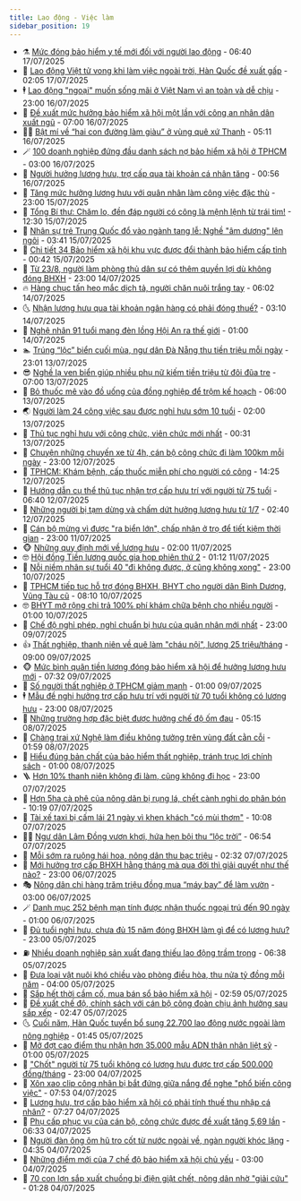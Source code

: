 ```yaml
---
title: Lao động - Việc làm
sidebar_position: 19
---
```


<!-- dantri-lao-dong-viec-lam:START -->
- ⚗️ [Mức đóng bảo hiểm y tế mới đối với người lao động](https://dantri.com.vn/lao-dong-viec-lam/muc-dong-bao-hiem-y-te-moi-doi-voi-nguoi-lao-dong-20250717114826325.htm) - 06:40 17/07/2025
- 🙉 [Lao động Việt tử vong khi làm việc ngoài trời, Hàn Quốc đề xuất gấp](https://dantri.com.vn/lao-dong-viec-lam/lao-dong-viet-tu-vong-khi-lam-viec-ngoai-troi-han-quoc-de-xuat-gap-20250716123145256.htm) - 02:05 17/07/2025
- 🕴 [Lao động &quot;ngoại&quot; muốn sống mãi ở Việt Nam vì an toàn và dễ chịu](https://dantri.com.vn/lao-dong-viec-lam/lao-dong-ngoai-muon-song-mai-o-viet-nam-vi-an-toan-va-de-chiu-20250716211157957.htm) - 23:00 16/07/2025
- 🧐 [Đề xuất mức hưởng bảo hiểm xã hội một lần với công an nhân dân xuất ngũ](https://dantri.com.vn/lao-dong-viec-lam/de-xuat-muc-huong-bao-hiem-xa-hoi-mot-lan-voi-cong-an-nhan-dan-xuat-ngu-20250715212533839.htm) - 07:00 16/07/2025
- 🧑‍💻 [Bật mí về “hai con đường làm giàu” ở vùng quê xứ Thanh](https://dantri.com.vn/lao-dong-viec-lam/bat-mi-ve-hai-con-duong-lam-giau-o-vung-que-xu-thanh-20250714083921794.htm) - 05:11 16/07/2025
- 🪄 [100 doanh nghiệp đứng đầu danh sách nợ bảo hiểm xã hội ở TPHCM](https://dantri.com.vn/lao-dong-viec-lam/100-doanh-nghiep-dung-dau-danh-sach-no-bao-hiem-xa-hoi-o-tphcm-20250716053454978.htm) - 03:00 16/07/2025
- 🦣 [Người hưởng lương hưu, trợ cấp qua tài khoản cá nhân tăng](https://dantri.com.vn/lao-dong-viec-lam/nguoi-huong-luong-huu-tro-cap-qua-tai-khoan-ca-nhan-tang-20250715211931615.htm) - 00:56 16/07/2025
- 🎡 [Tăng mức hưởng lương hưu với quân nhân làm công việc đặc thù](https://dantri.com.vn/lao-dong-viec-lam/tang-muc-huong-luong-huu-voi-quan-nhan-lam-cong-viec-dac-thu-20250715212001334.htm) - 23:00 15/07/2025
- 🦍 [Tổng Bí thư: Chăm lo, đền đáp người có công là mệnh lệnh từ trái tim!](https://dantri.com.vn/lao-dong-viec-lam/tong-bi-thu-cham-lo-den-dap-nguoi-co-cong-la-menh-lenh-tu-trai-tim-20250715184657588.htm) - 12:30 15/07/2025
- 🫶 [Nhân sự trẻ Trung Quốc đổ vào ngành tang lễ: Nghề &quot;âm dương&quot; lên ngôi](https://dantri.com.vn/lao-dong-viec-lam/nhan-su-tre-trung-quoc-do-vao-nganh-tang-le-nghe-am-duong-len-ngoi-20250715095102934.htm) - 03:41 15/07/2025
- 🥸 [Chi tiết 34 Bảo hiểm xã hội khu vực được đổi thành bảo hiểm cấp tỉnh](https://dantri.com.vn/lao-dong-viec-lam/chi-tiet-34-bao-hiem-xa-hoi-khu-vuc-duoc-doi-thanh-bao-hiem-cap-tinh-20250714200227092.htm) - 00:42 15/07/2025
- 🎡 [Từ 23/8, người làm phòng thủ dân sự có thêm quyền lợi dù không đóng BHXH](https://dantri.com.vn/lao-dong-viec-lam/tu-238-nguoi-lam-phong-thu-dan-su-co-them-quyen-loi-du-khong-dong-bhxh-20250714213154206.htm) - 23:00 14/07/2025
- 🔥 [Hàng chục tấn heo mắc dịch tả, người chăn nuôi trắng tay](https://dantri.com.vn/lao-dong-viec-lam/hang-chuc-tan-heo-mac-dich-ta-nguoi-chan-nuoi-trang-tay-20250714094907514.htm) - 06:02 14/07/2025
- 🌜 [Nhận lương hưu qua tài khoản ngân hàng có phải đóng thuế?](https://dantri.com.vn/lao-dong-viec-lam/nhan-luong-huu-qua-tai-khoan-ngan-hang-co-phai-dong-thue-20250704115044427.htm) - 03:10 14/07/2025
- 🤭 [Nghệ nhân 91 tuổi mang đèn lồng Hội An ra thế giới](https://dantri.com.vn/lao-dong-viec-lam/nghe-nhan-91-tuoi-mang-den-long-hoi-an-ra-the-gioi-20250712170925344.htm) - 01:00 14/07/2025
- 🏊 [Trúng “lộc” biển cuối mùa, ngư dân Đà Nẵng thu tiền triệu mỗi ngày](https://dantri.com.vn/lao-dong-viec-lam/trung-loc-bien-cuoi-mua-ngu-dan-da-nang-thu-tien-trieu-moi-ngay-20250712170135648.htm) - 23:01 13/07/2025
- 😎 [Nghề lạ ven biển giúp nhiều phụ nữ kiếm tiền triệu từ đôi đũa tre](https://dantri.com.vn/lao-dong-viec-lam/nghe-la-ven-bien-giup-nhieu-phu-nu-kiem-tien-trieu-tu-doi-dua-tre-20250709171921475.htm) - 07:00 13/07/2025
- 🤖 [Bỏ thuốc mê vào đồ uống của đồng nghiệp để trộm kế hoạch](https://dantri.com.vn/lao-dong-viec-lam/bo-thuoc-me-vao-do-uong-cua-dong-nghiep-de-trom-ke-hoach-20250712111411516.htm) - 06:00 13/07/2025
- 🌏 [Người làm 24 công việc sau được nghỉ hưu sớm 10 tuổi](https://dantri.com.vn/lao-dong-viec-lam/nguoi-lam-24-cong-viec-sau-duoc-nghi-huu-som-10-tuoi-20250711004330871.htm) - 02:00 13/07/2025
- 🦏 [Thủ tục nghỉ hưu với công chức, viên chức mới nhất](https://dantri.com.vn/lao-dong-viec-lam/thu-tuc-nghi-huu-voi-cong-chuc-vien-chuc-moi-nhat-20250712232639312.htm) - 00:31 13/07/2025
- 🤔 [Chuyện những chuyến xe từ 4h, cán bộ công chức đi làm 100km mỗi ngày](https://dantri.com.vn/lao-dong-viec-lam/chuyen-nhung-chuyen-xe-tu-4h-can-bo-cong-chuc-di-lam-100km-moi-ngay-20250709141920896.htm) - 23:00 12/07/2025
- 🌮 [TPHCM: Khám bệnh, cấp thuốc miễn phí cho người có công](https://dantri.com.vn/lao-dong-viec-lam/tphcm-kham-benh-cap-thuoc-mien-phi-cho-nguoi-co-cong-20250712184649777.htm) - 14:25 12/07/2025
- 💪 [Hướng dẫn cụ thể thủ tục nhận trợ cấp hưu trí với người từ 75 tuổi](https://dantri.com.vn/lao-dong-viec-lam/huong-dan-cu-the-thu-tuc-nhan-tro-cap-huu-tri-voi-nguoi-tu-75-tuoi-20250712094552834.htm) - 06:40 12/07/2025
- 💪 [Những người bị tạm dừng và chấm dứt hưởng lương hưu từ 1/7](https://dantri.com.vn/lao-dong-viec-lam/nhung-nguoi-bi-tam-dung-va-cham-dut-huong-luong-huu-tu-17-20250711004840576.htm) - 02:40 12/07/2025
- 🦒 [Cán bộ mừng vì được &quot;ra biển lớn&quot;, chấp nhận ở trọ để tiết kiệm thời gian](https://dantri.com.vn/lao-dong-viec-lam/can-bo-mung-vi-duoc-ra-bien-lon-chap-nhan-o-tro-de-tiet-kiem-thoi-gian-20250709192451534.htm) - 23:00 11/07/2025
- 🐵 [Những quy định mới về lương hưu](https://dantri.com.vn/lao-dong-viec-lam/nhung-quy-dinh-moi-ve-luong-huu-20250711011417949.htm) - 02:00 11/07/2025
- 🤓 [Hội đồng Tiền lương quốc gia họp phiên thứ 2](https://dantri.com.vn/lao-dong-viec-lam/hoi-dong-tien-luong-quoc-gia-hop-phien-thu-2-20250711075530450.htm) - 01:12 11/07/2025
- 🧐 [Nỗi niềm nhân sự tuổi 40 &quot;đi không được, ở cũng không xong&quot;](https://dantri.com.vn/lao-dong-viec-lam/noi-niem-nhan-su-tuoi-40-di-khong-duoc-o-cung-khong-xong-20250709105932525.htm) - 23:00 10/07/2025
- 💪 [TPHCM tiếp tục hỗ trợ đóng BHXH, BHYT cho người dân Bình Dương, Vũng Tàu cũ](https://dantri.com.vn/lao-dong-viec-lam/tphcm-tiep-tuc-ho-tro-dong-bhxh-bhyt-cho-nguoi-dan-binh-duong-vung-tau-cu-20250710102254438.htm) - 08:10 10/07/2025
- 🤓 [BHYT mở rộng chi trả 100% phí khám chữa bệnh cho nhiều người](https://dantri.com.vn/lao-dong-viec-lam/bhyt-mo-rong-chi-tra-100-phi-kham-chua-benh-cho-nhieu-nguoi-20250709154201090.htm) - 01:00 10/07/2025
- 💯 [Chế độ nghỉ phép, nghỉ chuẩn bị hưu của quân nhân mới nhất](https://dantri.com.vn/lao-dong-viec-lam/che-do-nghi-phep-nghi-chuan-bi-huu-cua-quan-nhan-moi-nhat-20250707115744634.htm) - 23:00 09/07/2025
- 👍 [Thất nghiệp, thanh niên về quê làm &quot;cháu nội&quot;, lương 25 triệu/tháng](https://dantri.com.vn/lao-dong-viec-lam/that-nghiep-thanh-nien-ve-que-lam-chau-noi-luong-25-trieuthang-20250708133021264.htm) - 09:00 09/07/2025
- 🐵 [Mức bình quân tiền lương đóng bảo hiểm xã hội để hưởng lương hưu mới](https://dantri.com.vn/lao-dong-viec-lam/muc-binh-quan-tien-luong-dong-bao-hiem-xa-hoi-de-huong-luong-huu-moi-20250707105951530.htm) - 07:32 09/07/2025
- 💂 [Số người thất nghiệp ở TPHCM giảm mạnh](https://dantri.com.vn/lao-dong-viec-lam/so-nguoi-that-nghiep-o-tphcm-giam-manh-20250709054613470.htm) - 01:00 09/07/2025
- 🕴 [Mẫu đề nghị hưởng trợ cấp hưu trí với người từ 70 tuổi không có lương hưu](https://dantri.com.vn/lao-dong-viec-lam/mau-de-nghi-huong-tro-cap-huu-tri-voi-nguoi-tu-70-tuoi-khong-co-luong-huu-20250708111809846.htm) - 23:00 08/07/2025
- 👀 [Những trường hợp đặc biệt được hưởng chế độ ốm đau](https://dantri.com.vn/lao-dong-viec-lam/nhung-truong-hop-dac-biet-duoc-huong-che-do-om-dau-20250707132412482.htm) - 05:15 08/07/2025
- 🦄 [Chàng trai xứ Nghệ làm điều không tưởng trên vùng đất cằn cỗi](https://dantri.com.vn/lao-dong-viec-lam/chang-trai-xu-nghe-lam-dieu-khong-tuong-tren-vung-dat-can-coi-20250707085740458.htm) - 01:59 08/07/2025
- 🔭 [Hiểu đúng bản chất của bảo hiểm thất nghiệp, tránh trục lợi chính sách](https://dantri.com.vn/lao-dong-viec-lam/hieu-dung-ban-chat-cua-bao-hiem-that-nghiep-tranh-truc-loi-chinh-sach-20250707151950222.htm) - 01:00 08/07/2025
- 🪜 [Hơn 10% thanh niên không đi làm, cũng không đi học](https://dantri.com.vn/noi-vu/hon-10-thanh-nien-khong-di-lam-cung-khong-di-hoc-20250707133423274.htm) - 23:00 07/07/2025
- 🌊 [Hơn 5ha cà phê của nông dân bị rụng lá, chết cành nghi do phân bón](https://dantri.com.vn/lao-dong-viec-lam/hon-5ha-ca-phe-cua-nong-dan-bi-rung-la-chet-canh-nghi-do-phan-bon-20250707164246927.htm) - 10:19 07/07/2025
- 💯 [Tài xế taxi bị cấm lái 21 ngày vì khen khách &quot;có mùi thơm&quot;](https://dantri.com.vn/lao-dong-viec-lam/tai-xe-taxi-bi-cam-lai-21-ngay-vi-khen-khach-co-mui-thom-20250707160846405.htm) - 10:08 07/07/2025
- 👨‍🏫 [Ngư dân Lâm Đồng vươn khơi, hứa hẹn bội thu “lộc trời”](https://dantri.com.vn/lao-dong-viec-lam/ngu-dan-lam-dong-vuon-khoi-hua-hen-boi-thu-loc-troi-20250707103850372.htm) - 06:54 07/07/2025
- 🙉 [Mỗi sớm ra ruộng hái hoa, nông dân thu bạc triệu](https://dantri.com.vn/lao-dong-viec-lam/moi-som-ra-ruong-hai-hoa-nong-dan-thu-bac-trieu-20250706223130855.htm) - 02:32 07/07/2025
- 🦄 [Mới hưởng trợ cấp BHXH hằng tháng mà qua đời thì giải quyết như thế nào?](https://dantri.com.vn/lao-dong-viec-lam/moi-huong-tro-cap-bhxh-hang-thang-ma-qua-doi-thi-giai-quyet-nhu-the-nao-20250704004330994.htm) - 23:00 06/07/2025
- 🎭 [Nông dân chi hàng trăm triệu đồng mua “máy bay” để làm vườn](https://dantri.com.vn/lao-dong-viec-lam/nong-dan-chi-hang-tram-trieu-dong-mua-may-bay-de-lam-vuon-20250703161630972.htm) - 03:00 06/07/2025
- 🪄 [Danh mục 252 bệnh mạn tính được nhận thuốc ngoại trú đến 90 ngày](https://dantri.com.vn/lao-dong-viec-lam/danh-muc-252-benh-man-tinh-duoc-nhan-thuoc-ngoai-tru-den-90-ngay-20250704113456080.htm) - 01:00 06/07/2025
- 🌁 [Đủ tuổi nghỉ hưu, chưa đủ 15 năm đóng BHXH làm gì để có lương hưu?](https://dantri.com.vn/lao-dong-viec-lam/du-tuoi-nghi-huu-chua-du-15-nam-dong-bhxh-lam-gi-de-co-luong-huu-20250704122550496.htm) - 23:00 05/07/2025
- ⛽️ [Nhiều doanh nghiệp sản xuất đang thiếu lao động trầm trọng](https://dantri.com.vn/lao-dong-viec-lam/nhieu-doanh-nghiep-san-xuat-dang-thieu-lao-dong-tram-trong-20250704103059117.htm) - 06:38 05/07/2025
- 🤩 [Đưa loại vật nuôi khó chiều vào phòng điều hòa, thu nửa tỷ đồng mỗi năm](https://dantri.com.vn/lao-dong-viec-lam/dua-loai-vat-nuoi-kho-chieu-vao-phong-dieu-hoa-thu-nua-ty-dong-moi-nam-20250703173045776.htm) - 04:00 05/07/2025
- 🌝 [Sắp hết thời cầm cố, mua bán sổ bảo hiểm xã hội](https://dantri.com.vn/lao-dong-viec-lam/sap-het-thoi-cam-co-mua-ban-so-bao-hiem-xa-hoi-20250704151106393.htm) - 02:59 05/07/2025
- 🤗 [Đề xuất chế độ, chính sách với cán bộ công đoàn chịu ảnh hưởng sau sắp xếp](https://dantri.com.vn/lao-dong-viec-lam/de-xuat-che-do-chinh-sach-voi-can-bo-cong-doan-chiu-anh-huong-sau-sap-xep-20250705094444961.htm) - 02:47 05/07/2025
- 🌜 [Cuối năm, Hàn Quốc tuyển bổ sung 22.700 lao động nước ngoài làm nông nghiệp](https://dantri.com.vn/lao-dong-viec-lam/cuoi-nam-han-quoc-tuyen-bo-sung-22700-lao-dong-nuoc-ngoai-lam-nong-nghiep-20250704110754900.htm) - 01:45 05/07/2025
- 👀 [Mở đợt cao điểm thu nhận hơn 35.000 mẫu ADN thân nhân liệt sỹ](https://dantri.com.vn/lao-dong-viec-lam/mo-dot-cao-diem-thu-nhan-hon-35000-mau-adn-than-nhan-liet-sy-20250704175827389.htm) - 01:00 05/07/2025
- 🫣 [&quot;Chốt&quot; người từ 75 tuổi không có lương hưu được trợ cấp 500.000 đồng/tháng](https://dantri.com.vn/lao-dong-viec-lam/chot-nguoi-tu-75-tuoi-khong-co-luong-huu-duoc-tro-cap-500000-dongthang-20250704183304014.htm) - 23:00 04/07/2025
- 🧠 [Xôn xao clip công nhân bị bắt đứng giữa nắng để nghe &quot;phổ biến công việc&quot;](https://dantri.com.vn/lao-dong-viec-lam/xon-xao-clip-cong-nhan-bi-bat-dung-giua-nang-de-nghe-pho-bien-cong-viec-20250704142101309.htm) - 07:53 04/07/2025
- 🎊 [Lương hưu, trợ cấp bảo hiểm xã hội có phải tính thuế thu nhập cá nhân?](https://dantri.com.vn/lao-dong-viec-lam/luong-huu-tro-cap-bao-hiem-xa-hoi-co-phai-tinh-thue-thu-nhap-ca-nhan-20250704103829082.htm) - 07:27 04/07/2025
- 🧰 [Phụ cấp phục vụ của cán bộ, công chức được đề xuất tăng 5,69 lần](https://dantri.com.vn/lao-dong-viec-lam/phu-cap-phuc-vu-cua-can-bo-cong-chuc-duoc-de-xuat-tang-569-lan-20250704131009381.htm) - 06:33 04/07/2025
- 🐘 [Người đàn ông ôm hũ tro cốt từ nước ngoài về, ngàn người khóc lặng](https://dantri.com.vn/lao-dong-viec-lam/nguoi-dan-ong-om-hu-tro-cot-tu-nuoc-ngoai-ve-ngan-nguoi-khoc-lang-20250704083311981.htm) - 04:35 04/07/2025
- 🥳 [Những điểm mới của 7 chế độ bảo hiểm xã hội chủ yếu](https://dantri.com.vn/lao-dong-viec-lam/nhung-diem-moi-cua-7-che-do-bao-hiem-xa-hoi-chu-yeu-20250702122750827.htm) - 03:00 04/07/2025
- 🐎 [70 con lợn sắp xuất chuồng bị điện giật chết, nông dân nhờ &quot;giải cứu&quot;](https://dantri.com.vn/lao-dong-viec-lam/70-con-lon-sap-xuat-chuong-bi-dien-giat-chet-nong-dan-nho-giai-cuu-20250704073431822.htm) - 01:28 04/07/2025<!-- dantri-lao-dong-viec-lam:END -->
